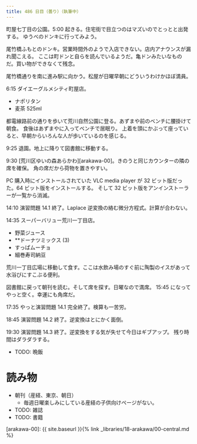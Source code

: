 ```yaml
---
title: 486 日目（曇り）（執筆中）
---
```


町屋七丁目の公園。5:00 起きる。住宅街で目立つのはマズいのでとっとと出発する。
ゆうべのドンキに行ってみよう。

尾竹橋ふもとのドンキ。営業時間外のようで入店できない。店内アナウンスが漏れ聞こえる。
ここは町ドンと自らを読んでいるようだ。亀ドンみたいなものだ。買い物ができなくて残念。

尾竹橋通りを南に進み駅に向かう。松屋が日曜早朝にどういうわけかほぼ満員。

6:15 ダイエーグルメシティ町屋店。
* ナポリタン
* 麦茶 525ml

都電線路前の通りを歩いて荒川自然公園に登る。あずまや前のベンチに腰掛けて朝食。
食後はあずまやに入ってベンチで居眠り。
上着を頭にかぶって座っていると、早朝からいろんな人が歩いているのを感じる。

9:25 退園。地上に降りて図書館に移動する。

9:30 [荒川区ゆいの森あらかわ][arakawa-00]。きのうと同じカウンターの隣の席を確保。
角の席だから荷物を置きやすい。

PC 購入時にインストールされていた VLC media player が 32 ビット版だった。64 ビット版をインストールする。
そして 32 ビット版をアンインストーラーが一覧から消滅。

14:10 演習問題 14.1 終了。Laplace 逆変換の絡む微分方程式。計算が合わない。

14:35 スーパーバリュー荒川一丁目店。
* 野菜ジュース
* **ドーナツミックス (3)
* すっぱムーチョ
* 細巻寿司納豆

荒川一丁目広場に移動して食す。ここは水飲み場のすぐ前に陶製のイスがあって水浴びにすこぶる便利。

図書館に戻って朝刊を読む。そして席を探す。日曜なので満席。
15:45 になってやっと空く。幸運にも角席だ。

17:35 やっと演習問題 14.1 完全終了。検算も一苦労。

18:45 演習問題 14.2 終了。逆変換はとにかく面倒。

19:30 演習問題 14.3 終了。逆変換をする気が失せて今日はギブアップ。
残り時間はダラダラする。

* TODO: 晩飯

# 読み物

* 朝刊（産経、東京、朝日）
  * 毎週日曜楽しみにしている産経の子供向けページがない。
* TODO: 雑誌
* TODO: 書籍

[arakawa-00]: {{ site.baseurl }}{% link _libraries/18-arakawa/00-central.md %}
